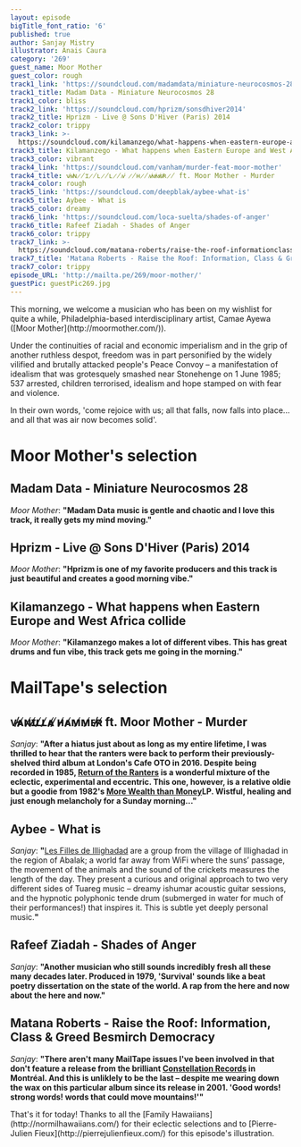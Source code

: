 ```yaml
---
layout: episode
bigTitle_font_ratio: '6'
published: true
author: Sanjay Mistry
illustrator: Anais Caura
category: '269'
guest_name: Moor Mother
guest_color: rough
track1_link: 'https://soundcloud.com/madamdata/miniature-neurocosmos-28'
track1_title: Madam Data - Miniature Neurocosmos 28
track1_color: bliss
track2_link: 'https://soundcloud.com/hprizm/sonsdhiver2014'
track2_title: Hprizm - Live @ Sons D'Hiver (Paris) 2014
track2_color: trippy
track3_link: >-
  https://soundcloud.com/kilamanzego/what-happens-when-eastern-europe-and-west-africa-collide-stbb-494
track3_title: Kilamanzego - What happens when Eastern Europe and West Africa collide
track3_color: vibrant
track4_link: 'https://soundcloud.com/vanham/murder-feat-moor-mother'
track4_title: ᴠ̷̸ᴀ̷̸ɴ̷̸ɪ̷̸ʟ̷̸ʟ̷̸ᴀ̷̸ ̷̸ʜ̷̸ᴀ̷̸ᴍ̷̸ᴍ̷̸ᴇ̷̸ʀ̷̸ ft. Moor Mother - Murder
track4_color: rough
track5_link: 'https://soundcloud.com/deepblak/aybee-what-is'
track5_title: Aybee - What is
track5_color: dreamy
track6_link: 'https://soundcloud.com/loca-suelta/shades-of-anger'
track6_title: Rafeef Ziadah - Shades of Anger
track6_color: trippy
track7_link: >-
  https://soundcloud.com/matana-roberts/raise-the-roof-informationclass-greed-besmirch-democracy-12414-810-pm
track7_title: 'Matana Roberts - Raise the Roof: Information, Class & Greed Besmirch Democracy'
track7_color: trippy
episode_URL: 'http://mailta.pe/269/moor-mother/'
guestPic: guestPic269.jpg
---
```

<p id="introduction">This morning, we welcome a musician who has been on my wishlist for quite a while, Philadelphia-based interdisciplinary artist, Camae Ayewa ([Moor Mother](http://moormother.com/)).</p>
<p>Under the continuities of racial and economic imperialism and in the grip of another ruthless despot, freedom was in part personified by the widely vilified and brutally attacked people's Peace Convoy – a manifestation of idealism that was grotesquely smashed near Stonehenge on 1 June 1985; 537 arrested, children terrorised, idealism and hope stamped on with fear and violence.</p>
<p>In their own words, 'come rejoice with us; all that falls, now falls into place... and all that was air now becomes solid'.</p>

# Moor Mother's selection


## Madam Data - Miniature Neurocosmos 28
_Moor Mother_: **"**Madam Data music is gentle and chaotic and I love this track, it really gets my mind moving.**"**

## Hprizm - Live @ Sons D'Hiver (Paris) 2014
_Moor Mother_: **"**Hprizm is one of my favorite producers and this track is just beautiful and creates a good morning vibe.**"**

## Kilamanzego - What happens when Eastern Europe and West Africa collide
_Moor Mother_: **"**Kilamanzego makes a lot of different vibes. This has great drums and fun vibe, this track gets me going in the morning.**"**


# MailTape's selection

## ᴠ̷̸ᴀ̷̸ɴ̷̸ɪ̷̸ʟ̷̸ʟ̷̸ᴀ̷̸ ̷̸ʜ̷̸ᴀ̷̸ᴍ̷̸ᴍ̷̸ᴇ̷̸ʀ̷̸ ft. Moor Mother - Murder
_Sanjay_: **"**After a hiatus just about as long as my entire lifetime, I was thrilled to hear that the ranters were back to perform their previously-shelved third album at London's Cafe OTO in 2016. Despite being recorded in 1985, [Return of the Ranters](http://music.normilhawaiians.com/) is a wonderful mixture of the eclectic, experimental and eccentric. This one, however, is a relative oldie but a goodie from 1982's [More Wealth than Money](https://www.discogs.com/Normil-Hawaiians-More-Wealth-Than-Money/release/685372)LP. Wistful, healing and just enough melancholy for a Sunday morning...**"**

## Aybee - What is
_Sanjay_: **"**[Les Filles de Illighadad](https://www.facebook.com/Illighadad/) are a group from the village of Illighadad in the region of Abalak; a world far away from WiFi where the suns’ passage, the movement of the animals and the sound of the crickets measures the length of the day. They present a curious and original approach to two very different sides of Tuareg music – dreamy ishumar acoustic guitar sessions, and the hypnotic polyphonic tende drum (submerged in water for much of their performances!) that inspires it. This is subtle yet deeply personal music.**"**

## Rafeef Ziadah - Shades of Anger
_Sanjay_: **"**Another musician who still sounds incredibly fresh all these many decades later. Produced in 1979, 'Survival' sounds like a beat poetry dissertation on the state of the world. A rap from the here and now about the here and now.**"**

## Matana Roberts - Raise the Roof: Information, Class & Greed Besmirch Democracy
_Sanjay_: **"**There aren't many MailTape issues I've been involved in that don't feature a release from the brilliant [Constellation Records](http://cstrecords.com/) in Montréal. And this is unliklely to be the last – despite me wearing down the wax on this particular album since its release in 2001. 'Good words! strong words! words that could move mountains!'**"**

<p id="outroduction">That's it for today! Thanks to all the [Family Hawaiians](http://normilhawaiians.com/) for their eclectic selections and to [Pierre-Julien Fieux](http://pierrejulienfieux.com/) for this episode's illustration.</p>
